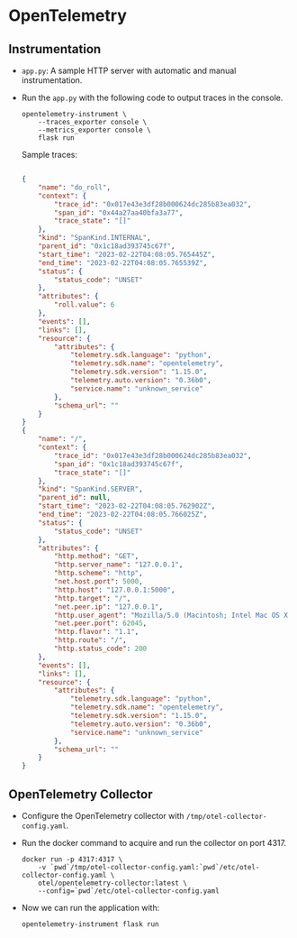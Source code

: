 # OpenTelemetry

## Instrumentation

- `app.py`: A sample HTTP server with automatic and manual instrumentation.

- Run the `app.py` with the following code to output traces in the console.

    ```shell
    opentelemetry-instrument \
        --traces_exporter console \
        --metrics_exporter console \
        flask run
    ```

    Sample traces:

    ```json

    {
        "name": "do_roll",
        "context": {
            "trace_id": "0x017e43e3df28b000624dc285b83ea032",
            "span_id": "0x44a27aa40bfa3a77",
            "trace_state": "[]"
        },
        "kind": "SpanKind.INTERNAL",
        "parent_id": "0x1c18ad393745c67f",
        "start_time": "2023-02-22T04:08:05.765445Z",
        "end_time": "2023-02-22T04:08:05.765539Z",
        "status": {
            "status_code": "UNSET"
        },
        "attributes": {
            "roll.value": 6
        },
        "events": [],
        "links": [],
        "resource": {
            "attributes": {
                "telemetry.sdk.language": "python",
                "telemetry.sdk.name": "opentelemetry",
                "telemetry.sdk.version": "1.15.0",
                "telemetry.auto.version": "0.36b0",
                "service.name": "unknown_service"
            },
            "schema_url": ""
        }
    }
    {
        "name": "/",
        "context": {
            "trace_id": "0x017e43e3df28b000624dc285b83ea032",
            "span_id": "0x1c18ad393745c67f",
            "trace_state": "[]"
        },
        "kind": "SpanKind.SERVER",
        "parent_id": null,
        "start_time": "2023-02-22T04:08:05.762902Z",
        "end_time": "2023-02-22T04:08:05.766025Z",
        "status": {
            "status_code": "UNSET"
        },
        "attributes": {
            "http.method": "GET",
            "http.server_name": "127.0.0.1",
            "http.scheme": "http",
            "net.host.port": 5000,
            "http.host": "127.0.0.1:5000",
            "http.target": "/",
            "net.peer.ip": "127.0.0.1",
            "http.user_agent": "Mozilla/5.0 (Macintosh; Intel Mac OS X 10_15_7) AppleWebKit/605.1.15 (KHTML, like Gecko) Version/16.1 Safari/605.1.15",
            "net.peer.port": 62045,
            "http.flavor": "1.1",
            "http.route": "/",
            "http.status_code": 200
        },
        "events": [],
        "links": [],
        "resource": {
            "attributes": {
                "telemetry.sdk.language": "python",
                "telemetry.sdk.name": "opentelemetry",
                "telemetry.sdk.version": "1.15.0",
                "telemetry.auto.version": "0.36b0",
                "service.name": "unknown_service"
            },
            "schema_url": ""
        }
    }
    ```

## OpenTelemetry Collector

- Configure the OpenTelemetry collector with `/tmp/otel-collector-config.yaml`.

- Run the docker command to acquire and run the collector on port 4317.

    ```shell
    docker run -p 4317:4317 \
        -v `pwd`/tmp/otel-collector-config.yaml:`pwd`/etc/otel-collector-config.yaml \
        otel/opentelemetry-collector:latest \
        --config=`pwd`/etc/otel-collector-config.yaml
    ```

- Now we can run the application with:

    ```shell
    opentelemetry-instrument flask run
    ```
